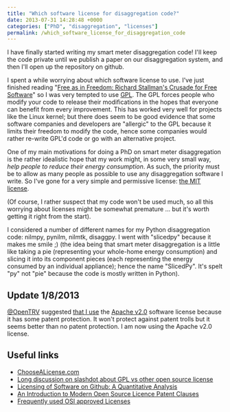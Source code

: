 ```yaml
---
title: "Which software license for disaggregation code?"
date: 2013-07-31 14:28:48 +0000
categories: ["PhD", "disaggregation", "licenses"]
permalink: /which_software_license_for_disaggregation_code
---
```

I have finally started writing my smart meter disaggregation code! I'll
keep the code private until we publish a paper on our disaggregation
system, and then I'll open up the repository on github.

I spent a while worrying about which software license to use. I've just
finished reading "[Free as in Freedom: Richard Stallman's Crusade for
Free
Software](http://www.amazon.co.uk/gp/product/B006GCNP5S/ref=oh_d__o05_details_o05__i00?ie=UTF8&psc=1)"
so I was very tempted to use
[GPL](http://choosealicense.com/licenses/gpl-v2/). The GPL forces people
who modify your code to release their modifications in the hopes that
everyone can benefit from every improvement. This has worked very well
for projects like the Linux kernel; but there does seem to be good
evidence that some software companies and developers are "allergic" to
the GPL because it limits their freedom to modify the code, hence some
companies would rather re-write GPL'd code or go with an alternative
project.

One of my main motivations for doing a PhD on smart meter disaggregation
is the rather idealistic hope that my work might, in some very small
way, *help people to reduce their energy consumption*. As such, the
priority must be to allow as many people as possible to use any
disaggregation software I write. So I've gone for a very simple and
permissive license: [the MIT
license](http://choosealicense.com/licenses/mit/).

(Of course, I rather suspect that my code won't be used much, so all
this worrying about licenses might be somewhat premature ... but it's
worth getting it right from the start).

I considered a number of different names for my Python disaggregation
code: nilmpy, pynilm, nilmtk, disaggpy. I went with "slicedpy" because
it makes me smile ;) (the idea being that smart meter disaggregation is
a little like taking a pie (representing your whole-home energy
consumption) and slicing it into its component pieces (each representing
the energy consumed by an individual appliance); hence the name
"SlicedPy". It's spelt "py" not "pie" because the code is mostly written
in Python).

Update 1/8/2013
---------------

[@OpenTRV](https://twitter.com/OpenTRV) suggested [that I
use](https://twitter.com/OpenTRV/status/362890261908566019) the [Apache
v2.0](http://choosealicense.com/licenses/apache/) software license
because it has some patent protection. It won't protect against patent
trolls but it seems better than no patent protection. I am now using the
Apache v2.0 license.

Useful links
------------

-   [ChooseALicense.com](http://choosealicense.com/)
-   [Long discussion on slashdot about GPL vs other open source
    license](http://developers.slashdot.org/story/13/04/18/1550246/most-projects-on-github-arent-open-source-licensed)
-   [Licensing of Software on Github: A Quantitative
    Analysis](http://www.softwarefreedom.org/resources/2013/lcs-slides-aaronw/#/begin)
-   [An Introduction to Modern Open Source Licence Patent
    Clauses](http://blog.gerv.net/2013/02/an-introduction-to-modern-open-source-licence-patent-clauses/)
-   [Frequently used OSI approved
    Licenses](http://www.osscc.net/en/licenses.html) <!--break-->


